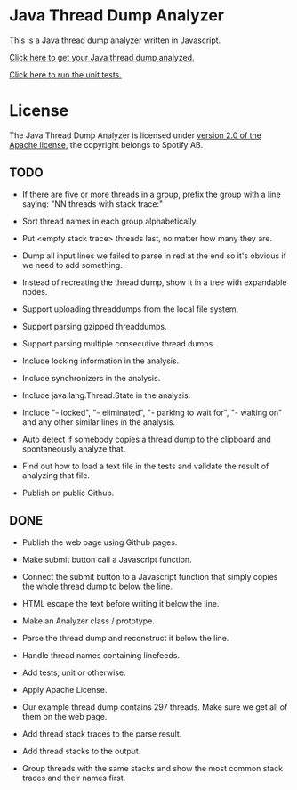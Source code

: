 <!--- -*-markdown-*- -->

# Java Thread Dump Analyzer

This is a Java thread dump analyzer written in Javascript.

[Click here to get your Java thread dump analyzed.](https://ghe.spotify.net/pages/walles/threaddump-analyzer/)

[Click here to run the unit tests.](https://ghe.spotify.net/pages/walles/threaddump-analyzer/test.html)

# License

The Java Thread Dump Analyzer is licensed under
[version 2.0 of the Apache license](http://www.apache.org/licenses/LICENSE-2.0.html),
the copyright belongs to Spotify AB.

## TODO
* If there are five or more threads in a group, prefix the group with a
line saying: "NN threads with stack trace:"

* Sort thread names in each group alphabetically.

* Put \<empty stack trace\> threads last, no matter how many they are.

* Dump all input lines we failed to parse in red at the end so it's
obvious if we need to add something.

* Instead of recreating the thread dump, show it in a tree with
expandable nodes.

* Support uploading threaddumps from the local file system.

* Support parsing gzipped threaddumps.

* Support parsing multiple consecutive thread dumps.

* Include locking information in the analysis.

* Include synchronizers in the analysis.

* Include java.lang.Thread.State in the analysis.

* Include "- locked", "- eliminated", "- parking to wait for", "-
  waiting on" and any other similar lines in the analysis.

* Auto detect if somebody copies a thread dump to the clipboard and
spontaneously analyze that.

* Find out how to load a text file in the tests and validate the
result of analyzing that file.

* Publish on public Github.


## DONE
* Publish the web page using Github pages.

* Make submit button call a Javascript function.

* Connect the submit button to a Javascript function that simply
copies the whole thread dump to below the line.

* HTML escape the text before writing it below the line.

* Make an Analyzer class / prototype.

* Parse the thread dump and reconstruct it below the line.

* Handle thread names containing linefeeds.

* Add tests, unit or otherwise.

* Apply Apache License.

* Our example thread dump contains 297 threads. Make sure we get all
of them on the web page.

* Add thread stack traces to the parse result.

* Add thread stacks to the output.

* Group threads with the same stacks and show the most common stack
traces and their names first.
